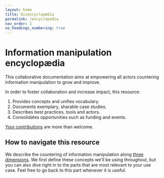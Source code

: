 ```yaml
---
layout: home
title: Disencyclopædia
permalink: /encyclopedia
nav_order: 1
no_headings_numbering: true
---
```


# Information manipulation encyclopædia

This collaborative documentation aims at empowering all actors countering information manipulation to grow and improve.

In order to foster collaboration and increase impact, this resource:

1. Provides concepts and unifies vocabulary.
2. Documents exemplary, sharable case studies.
3. Describes best practices, tools and actors.
4. Consolidates opportunities such as funding and events.

[Your contributions](/encyclopedia/contribute) are more than welcome.

## How to navigate this resource

We describe the countering of information manipulation along [three dimensions](/encyclopedia/concepts). We first define these concepts we'll be using throughout, but you can also dive right in to the parts that are most relevant to your use case. Feel free to go back to this part whenever it is useful.
